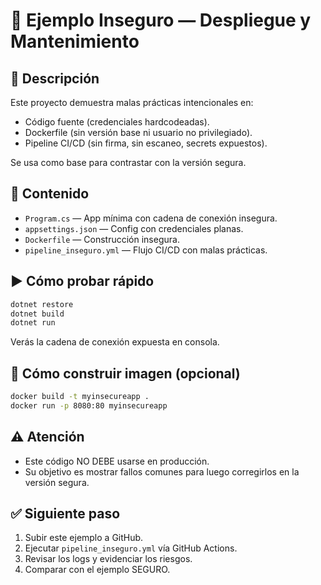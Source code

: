 # 🚫 Ejemplo Inseguro — Despliegue y Mantenimiento

## 📌 Descripción
Este proyecto demuestra malas prácticas intencionales en:
- Código fuente (credenciales hardcodeadas).
- Dockerfile (sin versión base ni usuario no privilegiado).
- Pipeline CI/CD (sin firma, sin escaneo, secrets expuestos).

Se usa como base para contrastar con la versión segura.

## 📁 Contenido
- `Program.cs` — App mínima con cadena de conexión insegura.
- `appsettings.json` — Config con credenciales planas.
- `Dockerfile` — Construcción insegura.
- `pipeline_inseguro.yml` — Flujo CI/CD con malas prácticas.

## ▶️ Cómo probar rápido
```bash
dotnet restore
dotnet build
dotnet run
```
Verás la cadena de conexión expuesta en consola.

## 🐳 Cómo construir imagen (opcional)
```bash
docker build -t myinsecureapp .
docker run -p 8080:80 myinsecureapp
```

## ⚠️ Atención
- Este código NO DEBE usarse en producción.
- Su objetivo es mostrar fallos comunes para luego corregirlos en la versión segura.

## ✅ Siguiente paso
1. Subir este ejemplo a GitHub.
2. Ejecutar `pipeline_inseguro.yml` vía GitHub Actions.
3. Revisar los logs y evidenciar los riesgos.
4. Comparar con el ejemplo SEGURO.
